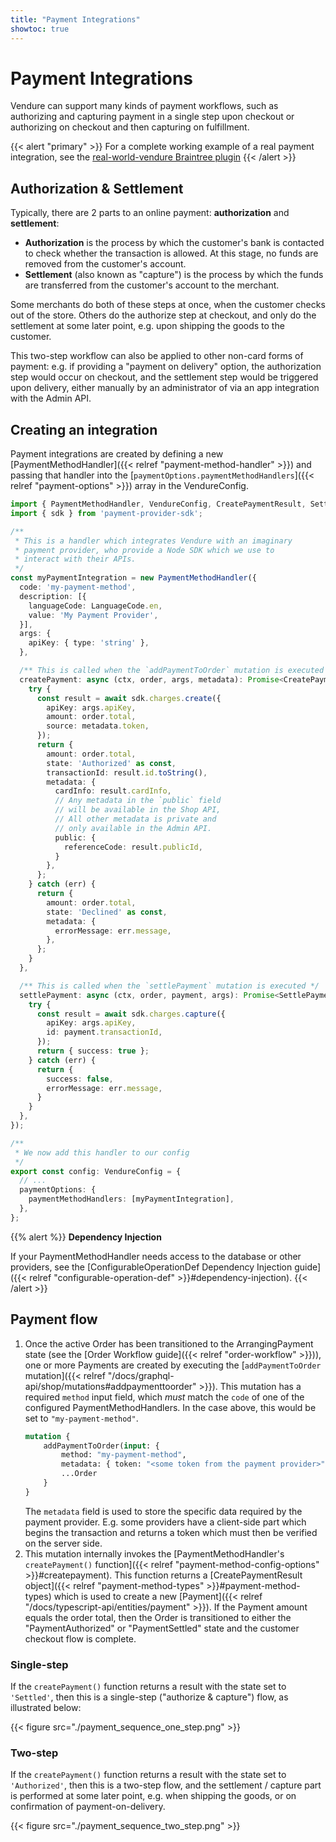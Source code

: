 ```yaml
---
title: "Payment Integrations"
showtoc: true
---
```


# Payment Integrations

Vendure can support many kinds of payment workflows, such as authorizing and capturing payment in a single step upon checkout or authorizing on checkout and then capturing on fulfillment. 

{{< alert "primary" >}}
  For a complete working example of a real payment integration, see the [real-world-vendure Braintree plugin](https://github.com/vendure-ecommerce/real-world-vendure/tree/master/src/plugins/braintree)
{{< /alert >}}

## Authorization & Settlement

Typically, there are 2 parts to an online payment: **authorization** and **settlement**:

* **Authorization** is the process by which the customer's bank is contacted to check whether the transaction is allowed. At this stage, no funds are removed from the customer's account.
* **Settlement** (also known as "capture") is the process by which the funds are transferred from the customer's account to the merchant.

Some merchants do both of these steps at once, when the customer checks out of the store. Others do the authorize step at checkout, and only do the settlement at some later point, e.g. upon shipping the goods to the customer.

This two-step workflow can also be applied to other non-card forms of payment: e.g. if providing a "payment on delivery" option, the authorization step would occur on checkout, and the settlement step would be triggered upon delivery, either manually by an administrator of via an app integration with the Admin API.

## Creating an integration

Payment integrations are created by defining a new [PaymentMethodHandler]({{< relref "payment-method-handler" >}}) and passing that handler into the [`paymentOptions.paymentMethodHandlers`]({{< relref "payment-options" >}}) array in the VendureConfig.

```TypeScript
import { PaymentMethodHandler, VendureConfig, CreatePaymentResult, SettlePaymentResult } from '@vendure/core';
import { sdk } from 'payment-provider-sdk';

/**
 * This is a handler which integrates Vendure with an imaginary
 * payment provider, who provide a Node SDK which we use to 
 * interact with their APIs.
 */
const myPaymentIntegration = new PaymentMethodHandler({
  code: 'my-payment-method',
  description: [{
    languageCode: LanguageCode.en,
    value: 'My Payment Provider',
  }],
  args: {
    apiKey: { type: 'string' },
  },

  /** This is called when the `addPaymentToOrder` mutation is executed */
  createPayment: async (ctx, order, args, metadata): Promise<CreatePaymentResult> => {
    try {
      const result = await sdk.charges.create({
        apiKey: args.apiKey,
        amount: order.total,
        source: metadata.token,
      });
      return {
        amount: order.total,
        state: 'Authorized' as const,
        transactionId: result.id.toString(),
        metadata: {
          cardInfo: result.cardInfo,
          // Any metadata in the `public` field
          // will be available in the Shop API,
          // All other metadata is private and 
          // only available in the Admin API.
          public: {
            referenceCode: result.publicId,
          }
        },
      };
    } catch (err) {
      return {
        amount: order.total,
        state: 'Declined' as const,
        metadata: {
          errorMessage: err.message,
        },
      };
    }
  },

  /** This is called when the `settlePayment` mutation is executed */
  settlePayment: async (ctx, order, payment, args): Promise<SettlePaymentResult> => {
    try {
      const result = await sdk.charges.capture({ 
        apiKey: args.apiKey,
        id: payment.transactionId,
      });
      return { success: true };   
    } catch (err) {
      return {
        success: false,
        errorMessage: err.message,
      }
    }
  },
});

/**
 * We now add this handler to our config
 */
export const config: VendureConfig = {
  // ...
  paymentOptions: {
    paymentMethodHandlers: [myPaymentIntegration],
  },
};
```

{{% alert %}}
**Dependency Injection**

If your PaymentMethodHandler needs access to the database or other providers, see the [ConfigurableOperationDef Dependency Injection guide]({{< relref "configurable-operation-def" >}}#dependency-injection).
{{< /alert >}}

## Payment flow

1. Once the active Order has been transitioned to the ArrangingPayment state (see the [Order Workflow guide]({{< relref "order-workflow" >}})), one or more Payments are created by executing the [`addPaymentToOrder` mutation]({{< relref "/docs/graphql-api/shop/mutations#addpaymenttoorder" >}}). This mutation has a required `method` input field, which _must_ match the `code` of one of the configured PaymentMethodHandlers. In the case above, this would be set to `"my-payment-method"`.
    ```GraphQL
    mutation {
        addPaymentToOrder(input: { 
            method: "my-payment-method",
            metadata: { token: "<some token from the payment provider>" }) {
            ...Order
        }
    }
    ```
   The `metadata` field is used to store the specific data required by the payment provider. E.g. some providers have a client-side part which begins the transaction and returns a token which must then be verified on the server side.
2. This mutation internally invokes the [PaymentMethodHandler's `createPayment()` function]({{< relref "payment-method-config-options" >}}#createpayment). This function returns a [CreatePaymentResult object]({{< relref "payment-method-types" >}}#payment-method-types) which is used to create a new [Payment]({{< relref "/docs/typescript-api/entities/payment" >}}). If the Payment amount equals the order total, then the Order is transitioned to either the "PaymentAuthorized" or "PaymentSettled" state and the customer checkout flow is complete.

### Single-step

If the `createPayment()` function returns a result with the state set to `'Settled'`, then this is a single-step ("authorize & capture") flow, as illustrated below:

{{< figure src="./payment_sequence_one_step.png" >}}

### Two-step

If the `createPayment()` function returns a result with the state set to `'Authorized'`, then this is a two-step flow, and the settlement / capture part is performed at some later point, e.g. when shipping the goods, or on confirmation of payment-on-delivery.

{{< figure src="./payment_sequence_two_step.png" >}}

